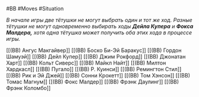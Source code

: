 #BB  #Moves #Situation 

*В начале игры две тётушки не могут выбрать один и тот же ход. Разные тётушки не могут одновременно выбирать ходы **Дейла Купера** и **Фокса Малдера,** хотя одна тётушка может получить оба этих хода в процессе игры.*

[[(BB) Ангус Макгайвер]]
[[(BB) Боско Би-Эй Баракус]]
[[(BB) Гордон Шамуэй]]
[[(BB) Дейл Купер]]
[[(BB) Джим Рокфорд]]
[[(BB) Джонатан Харт]]
[[(BB) Кольт Сиверс]]
[[(BB) Майкл Найт]]
[[(BB) Милтон Хардкасл]]
[[(BB) Пугало]]
[[(BB) Р. Куинси]]
[[(BB) Ремингтон Стил]]
[[(BB) Рик и Эй Джей]]
[[(BB) Сонни Крокетт]]
[[(BB) Том Хэнсон]]
[[(BB) Томас Магнум]]
[[(BB) Фокс Малдер]]
[[(BB) Фрэнк Даулинг]]
[[(BB) Фрэнк Коломбо]]